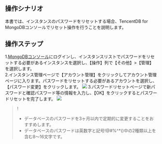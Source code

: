 ## 操作シナリオ
本書では、インスタンスのパスワードをリセットする場合、TencentDB for MongoDBコンソールでリセット操作を行うことを説明します。

## 操作ステップ

1.[MongoDBコンソール](https://console.cloud.tencent.com/mongodb)にログインし、インスタンスリストでパスワードをリセットする必要があるインスタンスを選択し、【操作】列で【その他】>【管理】を選択します。  
2.インスタンス管理ページで【アカウント管理】をクリックしてアカウント管理ページに入ります。パスワードをリセットする必要があるアカウントを選択し、【パスワード変更】をクリックします。
   ![](https://main.qcloudimg.com/raw/9eec4d8b65ea50cfdf4b8deeb9631084.png)
3.パスワードリセットページで新パスワードと確認パスワード等の情報を入力し、【OK】をクリックするとパスワードリセットを完了します。
   ![](https://main.qcloudimg.com/raw/0c523740df95a71fe5ea625a7c0e2e40.png)
>!
>- データベースのパスワードを3ヶ月以内で定期的に変更することをおすすめします。<br>
>- データベースのパスワードは英数字と記号!@#%^*()中の2種類以上を含む8～16文字です。

